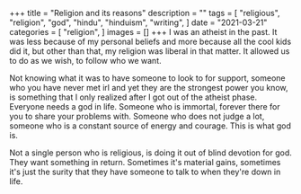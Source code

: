 +++
title = "Religion and its reasons"
description = ""
tags = [
	"religious",
	"religion",
	"god",
	"hindu",
	"hinduism",
	"writing",
]
date = "2021-03-21"
categories = [
    "religion",
]
images = []
+++
I was an atheist in the past. It was less because of my personal beliefs and more because all the cool kids did it, but other than that, my religion was liberal in that matter. It allowed us to do as we wish, to follow who we want.

Not knowing what it was to have someone to look to for support, someone who you have never met irl and yet they are the strongest power you know, is something that I only realized after I got out of the atheist phase. Everyone needs a god in life. Someone who is immortal, forever there for you to share your problems with. Someone who does not judge a lot, someone who is a constant source of energy and courage. This is what god is.

Not a single person who is religious, is doing it out of blind devotion for god. They want something in return. Sometimes it's material gains, sometimes it's just the surity that they have someone to talk to when they're down in life.
